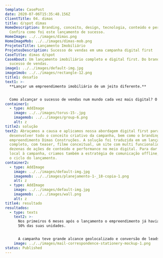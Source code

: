 ```yaml
---
template: CasePost
date: 2020-07-06T15:35:48.156Z
ClientTitle: 04. dimas
title: d/spot dimas
HomeDescription: Branding, conceito, design, tecnologia, conteúdo e performance.
  Confira como foi este lançamento de sucesso.
HomeImage: ../../images/dimas.png
HomeImageMob: ../../images/dimas-mob.png
ProjetosTitle: Lançamento Imobiliário
ProjetosDescription: Sucesso de vendas em uma campanha digital first
CaseTitle: dimas d/spot
CaseAbout: Um lançamento imobiliário completo e digital first. Do branding ao
  sucesso de vendas.
image1: ../../images/default-img.jpg
image1mob: ../../images/rectangle-12.png
title1: desafio
text1: >-
  **Lançar um empreendimento imobiliário de um jeito diferente.**


  Como alcançar o sucesso de vendas num mundo cada vez mais digital? O desafio foi fugir do óbvio, não apostar no tradicional e desenvolver o empreendimento como uma nova marca.
container1:
  - type: AddImage
    image: ../../images/torus-15-.jpg
    imagemob: ../../images/group-6.png
    alt: z
title2: solução
text2: Abraçamos a causa e aplicamos nossa abordagem digital first para
  desenvolver todo o conceito criativo da campanha, bem como o branding do novo
  empreendimento Dimas Construções. A solução foi traduzida em um lançamento
  completo, com teaser, filme conceitual, um site com multi funcionalidade e
  dezenas de ações de conteúdo e performance no meio digital. Para dar força
  local à campanha, criamos também a estratégia de comunicação offline, fechando
  o ciclo do lançamento.
container2:
  - type: AddImage
    image: ../../images/default-img.jpg
    imagemob: ../../images/planejamento-1-_18-copia-1.png
    alt: z
  - type: AddImage
    image: ../../images/default-img.jpg
    imagemob: ../../images/wall.png
    alt: z
title4: resultado
resultados:
  - type: texts
    text2: >-
      Nos primeiros 6 meses após o lançamento o empreendimento já havia vendido
      50% das suas unidades. 


      A campanha teve grande alcance geolocalizado e conversão de leads acima do estimado. Além das vendas, o recall de marca foi altamente relevante, atrelando um design ousado para um segmento mais tradicional.
    image: ../../images/mail-correspondence-stationery-mockup-1.png
status: Published
---
```

